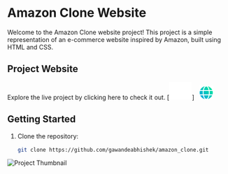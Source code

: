 # Amazon Clone Website

Welcome to the Amazon Clone website project! This project is a simple representation of an e-commerce website inspired by Amazon, built using HTML and CSS.

## Project Website

Explore the live project by clicking here to check it out. [![Project Icon](curved-right-arrow.svg)] &nbsp;&nbsp;[![Project Icon](web-icon.svg)](https://amazon-clone-010.onrender.com)


## Getting Started

1. Clone the repository:

   ```bash
   git clone https://github.com/gawandeabhishek/amazon_clone.git

![Project Thumbnail](amazon_clone.png)
